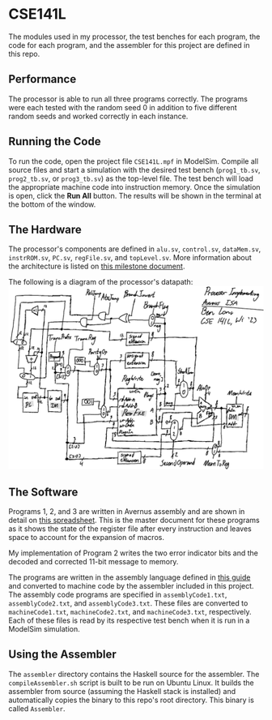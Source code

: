 # CSE141L
The modules used in my processor, the test benches for each program, the code for each program, and the assembler for this project are defined in this repo. 

## Performance  
The processor is able to run all three programs correctly. The programs were each tested with the random seed 0 in addition to five different random seeds and worked correctly in each instance. 

## Running the Code 
To run the code, open the project file `CSE141L.mpf` in ModelSim. Compile all source files and start a simulation with the desired test bench (`prog1_tb.sv`, `prog2_tb.sv`, or `prog3_tb.sv`) as the top-level file. The test bench will load the appropriate machine code into instruction memory. Once the simulation is open, click the **Run All** button. The results will be shown in the terminal at the bottom of the window. 

## The Hardware
The processor's components are defined in `alu.sv`, `control.sv`, `dataMem.sv`, `instrROM.sv`, `PC.sv`, `regFile.sv`, and `topLevel.sv`. More information about the architecture is listed on [this milestone document](https://docs.google.com/document/d/1Kbe5wKyfhG0N22peS8esruK5HJYYgxWKgxNMWTjQlO4/edit?usp=sharing).

The following is a diagram of the processor's datapath: 
![Processor Diagram](Diagram.png)

## The Software 
Programs 1, 2, and 3 are written in Avernus assembly and are shown in detail on [this spreadsheet](https://docs.google.com/spreadsheets/d/1UvVRZq3m4nf3-hq-Jh5bOOxrk3HVLdq0xjRzOh0w4Xs/edit?usp=sharing). This is the master document for these programs as it shows the state of the register file after every instruction and leaves space to account for the expansion of macros. 

My implementation of Program 2 writes the two error indicator bits and the decoded and corrected 11-bit message to memory. 

The programs are written in the assembly language defined in [this guide](https://docs.google.com/document/d/15hNEZVMPxoKqP5pwmp56o1mdrUxBQB_bsx6f8pswB2o/edit?usp=sharing) and converted to machine code by the assembler included in this project. The assembly code programs are specified in `assemblyCode1.txt`, `assemblyCode2.txt`, and `assemblyCode3.txt`. These files are converted to `machineCode1.txt`, `machineCode2.txt`, and `machineCode3.txt`, respectively. Each of these files is read by its respective test bench when it is run in a ModelSim simulation. 

## Using the Assembler 
The `assembler` directory contains the Haskell source for the assembler. The `compileAssembler.sh` script is built to be run on Ubuntu Linux. It builds the assembler from source (assuming the Haskell stack is installed) and automatically copies the binary to this repo's root directory. This binary is called `Assembler`.  
